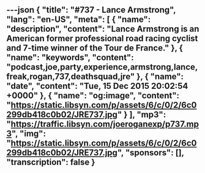 ---json
{
  "title": "#737 - Lance Armstrong",
  "lang": "en-US",
  "meta": [
    {
      "name": "description",
      "content": "Lance Armstrong is an American former professional road racing cyclist and 7-time winner of the Tour de France."
    },
    {
      "name": "keywords",
      "content": "podcast,joe,party,experience,armstrong,lance,freak,rogan,737,deathsquad,jre"
    },
    {
      "name": "date",
      "content": "Tue, 15 Dec 2015 20:02:54 +0000"
    },
    {
      "name": "og:image",
      "content": "https://static.libsyn.com/p/assets/6/c/0/2/6c0299db418c0b02/JRE737.jpg"
    }
  ],
  "mp3": "https://traffic.libsyn.com/joeroganexp/p737.mp3",
  "img": "https://static.libsyn.com/p/assets/6/c/0/2/6c0299db418c0b02/JRE737.jpg",
  "sponsors": [],
  "transcription": false
}
---
<episode-header />

<timemark seconds="0" />

<transcribe-call-to-action />

<episode-footer />